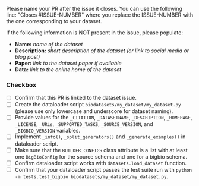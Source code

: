 Please name your PR after the issue it closes. You can use the following line: "Closes #ISSUE-NUMBER" where you replace the ISSUE-NUMBER with the one corresponding to your dataset.

If the following information is NOT present in the issue, please populate:

- **Name:** *name of the dataset*
- **Description:** *short description of the dataset (or link to social media or blog post)*
- **Paper:** *link to the dataset paper if available*
- **Data:** *link to the online home of the dataset*

### Checkbox

- [ ] Confirm that this PR is linked to the dataset issue.
- [ ] Create the dataloader script `biodatasets/my_dataset/my_dataset.py` (please use only lowercase and underscore for dataset naming).
- [ ] Provide values for the `_CITATION`, `_DATASETNAME`, `_DESCRIPTION`, `_HOMEPAGE`, `_LICENSE`, `_URLs`, `_SUPPORTED_TASKS`, `_SOURCE_VERSION`, and `_BIGBIO_VERSION` variables.
- [ ] Implement `_info()`, `_split_generators()` and `_generate_examples()` in dataloader script.
- [ ] Make sure that the `BUILDER_CONFIGS` class attribute is a list with at least one `BigBioConfig` for the source schema and one for a bigbio schema.
- [ ] Confirm dataloader script works with `datasets.load_dataset` function.
- [ ] Confirm that your dataloader script passes the test suite run with `python -m tests.test_bigbio biodatasets/my_dataset/my_dataset.py`.
